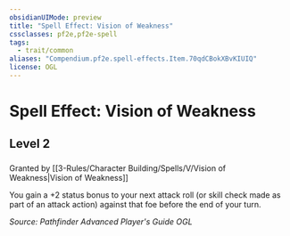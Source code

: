 ```yaml
---
obsidianUIMode: preview
title: "Spell Effect: Vision of Weakness"
cssclasses: pf2e,pf2e-spell
tags:
  - trait/common
aliases: "Compendium.pf2e.spell-effects.Item.70qdCBokXBvKIUIQ"
license: OGL
---
```

# Spell Effect: Vision of Weakness
## Level 2
### 






Granted by [[3-Rules/Character Building/Spells/V/Vision of Weakness|Vision of Weakness]]

You gain a +2 status bonus to your next attack roll (or skill check made as part of an attack action) against that foe before the end of your turn.

*Source: Pathfinder Advanced Player's Guide*
*OGL*